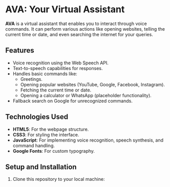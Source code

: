 # AVA: Your Virtual Assistant

**AVA** is a virtual assistant that enables you to interact through voice commands. It can perform various actions like opening websites, telling the current time or date, and even searching the internet for your queries.

## Features
- Voice recognition using the Web Speech API.
- Text-to-speech capabilities for responses.
- Handles basic commands like:
    - Greetings.
    - Opening popular websites (YouTube, Google, Facebook, Instagram).
    - Fetching the current time or date.
    - Opening a calculator or WhatsApp (placeholder functionality).
- Fallback search on Google for unrecognized commands.

## Technologies Used
- **HTML5**: For the webpage structure.
- **CSS3**: For styling the interface.
- **JavaScript**: For implementing voice recognition, speech synthesis, and command handling.
- **Google Fonts**: For custom typography.

## Setup and Installation
1. Clone this repository to your local machine:
   ```bash
 
